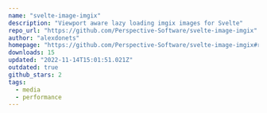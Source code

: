 ```yaml
---
name: "svelte-image-imgix"
description: "Viewport aware lazy loading imgix images for Svelte"
repo_url: "https://github.com/Perspective-Software/svelte-image-imgix"
author: "alexdonets"
homepage: "https://github.com/Perspective-Software/svelte-image-imgix#readme"
downloads: 15
updated: "2022-11-14T15:01:51.021Z"
outdated: true
github_stars: 2
tags: 
  - media
  - performance
---
```

